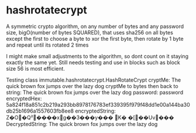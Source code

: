 # hashrotatecrypt
A symmetric crypto algorithm, on any number of bytes and any password size, bigO(number of bytes SQUARED), that uses sha256 on all bytes except the first to choose a byte to xor the first byte, then rotate by 1 byte and repeat until its rotated 2 times

I might make small adjustments to the algorithm, so dont count on it staying exactly the same yet. Still needs testing and use in blocks such as block size 56 is most efficient.

Testing class immutable.hashrotatecrypt.HashRotateCrypt
cryptMe: The quick brown fox jumps over the lazy dog
cryptMe to bytes then back to string: The quick brown fox jumps over the lazy dog
password: password
encryptedHex: 5a824f18a851c2b219a293bb8978176783ef339395f979f48dd1e00a144ba30db25b1696a1557603fb8ee8
encryptedString: Z�O�Q²����xg��3���y���
K�
�[��Uv���
DecryptedString: The quick brown fox jumps over the lazy dog
